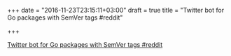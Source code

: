 +++
date = "2016-11-23T23:15:11+03:00"
draft = true
title = "Twitter bot for Go packages with SemVer tags  #reddit"

+++

<p><a href="https://t.co/j0M3EQqKh6">Twitter bot for Go packages with SemVer tags  #reddit</a></p>
